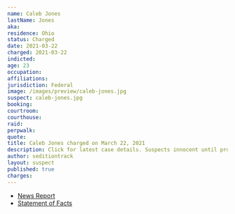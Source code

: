 ```yaml
---
name: Caleb Jones
lastName: Jones
aka:
residence: Ohio
status: Charged
date: 2021-03-22
charged: 2021-03-22
indicted:
age: 23
occupation:
affiliations:
jurisdiction: Federal
image: /images/preview/caleb-jones.jpg
suspect: caleb-jones.jpg
booking:
courtroom:
courthouse:
raid:
perpwalk:
quote:
title: Caleb Jones charged on March 22, 2021
description: Click for latest case details. Suspects innocent until proven guilty.
author: seditiontrack
layout: suspect
published: true
charges:
---
```


- [News Report](https://www.nbc4i.com/news/local-news/columbus-man-23-charged-in-captiol-riot/)
- [Statement of Facts](https://extremism.gwu.edu/sites/g/files/zaxdzs2191/f/Caleb%20Jones%20Statement%20of%20Facts_Redacted.pdf)
